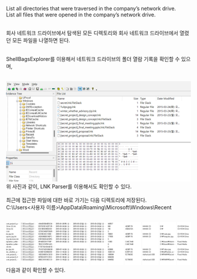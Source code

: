 List all directories that were traversed in the company’s network drive.<br>
List all files that were opened in the company’s network drive.<br><br>

회사 네트워크 드라이브에서 탐색된 모든 디렉토리와 회사 네트워크 드라이브에서 열렸던 모든 파일을 나열하면 된다.<br><br>

ShellBagsExplorer를 이용해서 네트워크 드라이브의 폴더 열람 기록을 확인할 수 있으며, <br><br>

![alt text](1.png)
위 사진과 같이, LNK Parser를 이용해서도 확인할 수 있다.<br><br>
최근에 접근한 파일에 대한 바로 가기는 다음 디렉토리에 저장된다.<br>
C:\Users\<사용자 이름>\AppData\Roaming\Microsoft\Windows\Recent<br><br>

![alt text](2.png)<br>
다음과 같이 확인할 수 있다.
